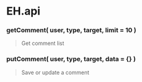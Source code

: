 
EH.api
================================

### getComment( user, type, target, limit = 10 )
> Get comment list

### putComment( user, type, target, data = {} )
> Save or update a comment

